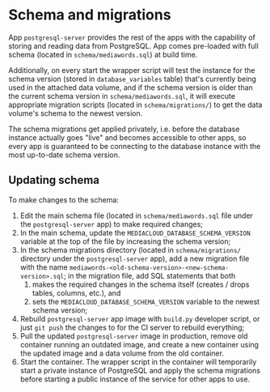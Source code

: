 # Schema and migrations

App `postgresql-server` provides the rest of the apps with the capability of storing and reading data from PostgreSQL. App comes pre-loaded with full schema (located in `schema/mediawords.sql`) at build time.

Additionally, on every start the wrapper script will test the instance for the schema version (stored in `database_variables` table) that's currently being used in the attached data volume, and if the schema version is older than the current schema version in `schema/mediawords.sql`, it will execute appropriate migration scripts (located in `schema/migrations/`) to get the data volume's schema to the newest version.

The schema migrations get applied privately, i.e. before the database instance actually goes "live" and becomes accessible to other apps, so every app is guaranteed to be connecting to the database instance with the most up-to-date schema version.

## Updating schema

To make changes to the schema:

1. Edit the main schema file (located in `schema/mediawords.sql` file under the `postgresql-server` app) to make required changes;
2. In the main schema, update the `MEDIACLOUD_DATABASE_SCHEMA_VERSION` variable at the top of the file by increasing the schema version;
3. In the schema migrations directory (located in `schema/migrations/` directory under the `postgresql-server` app), add a new migration file with the name `mediawords-<old-schema-version>-<new-schema-version>.sql`; in the migration file, add SQL statements that both
   1. makes the required changes in the schema itself (creates / drops tables, columns, etc.), and
   2. sets the `MEDIACLOUD_DATABASE_SCHEMA_VERSION` variable to the newest schema version;
4. Rebuild `postgresql-server` app image with `build.py` developer script, or just `git push` the changes to for the CI server to rebuild everything;
5. Pull the updated `postgresql-server` image in production, remove old container running an outdated image, and create a new container using the updated image and a data volume from the old container.
6. Start the container. The wrapper script in the container will temporarily start a private instance of PostgreSQL and apply the schema migrations before starting a public instance of the service for other apps to use.
